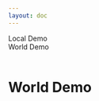 ```yaml
---
layout: doc
---
```


<div class="flex flex-wrap pt-6 -m-2">
    <div class="flex-shrink-0 p-2">
        <a class="inline-block px-5 font-semibold whitespace-nowrap leading-9 !text-gray-800 no-underline bg-gray-300 rounded-3xl no-decoration" href="/demo">
            Local Demo
        </a>
    </div>
    <div class="flex-shrink-0 p-2">
        <a class="inline-block px-5 font-semibold whitespace-nowrap leading-9 !text-white no-underline bg-green-800 rounded-3xl no-decoration" href="/docs/world/demo">
            World Demo
        </a>
    </div>
</div>
<br />

# World Demo

<PageWorldDemo/>

<style scoped> 
.no-decoration {
    text-decoration: none;
}
</style>
